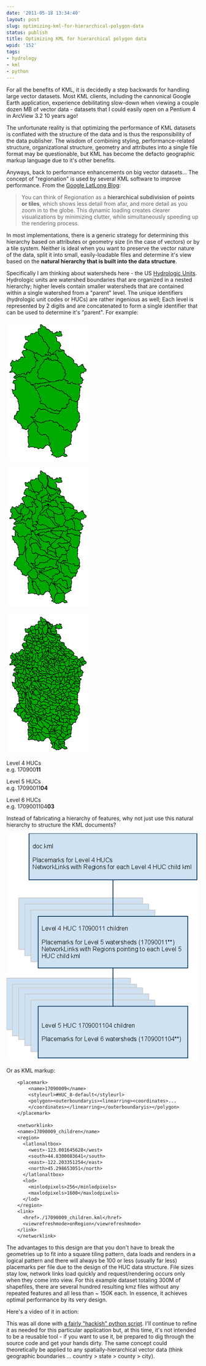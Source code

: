 ```yaml
---
date: '2011-05-18 13:34:40'
layout: post
slug: optimizing-kml-for-hierarchical-polygon-data
status: publish
title: Optimizing KML for hierarchical polygon data
wpid: '152'
tags:
- hydrology
- kml
- python
---
```


For all the benefits of KML, it is decidedly a step backwards for handling large vector datasets. Most KML clients, including the cannonical Google Earth application, experience debilitating slow-down when viewing a couple dozen MB of vector data - datasets that I could easily open on a Pentium 4 in ArcView 3.2 10 years ago! 

The unfortunate reality is that optimizing the performance of KML datasets is conflated with the structure of the data and is thus the responsibility of the data publisher. The wisdom of combining styling, performance-related structure, organizational structure, geometry and attributes into a single file format may be questionable, but KML has become the defacto geographic markup language due to it's other benefits. 

Anyways, back to performance enhancements on big vector datasets... The concept of "regionation" is used by several KML software to improve performance. From the [Google LatLong Blog](http://google-latlong.blogspot.com/2010/09/faster-larger-closer-regionation-in.html):



> You can think of Regionation as a **hierarchical subdivision of points or tiles**, which shows less detail from afar, and more detail as you zoom in to the globe. This dynamic loading creates clearer visualizations by minimizing clutter, while simultaneously speeding up the rendering process.



In most implementations, there is a generic strategy for determining this hierarchy based on attributes or geometry size (in the case of vectors) or by a tile system. Neither is ideal when you want to preserve the vector nature of the data, split it into small, easily-loadable files and determine it's view based on the **natural hierarchy that is built into the data structure**.

Specifically I am thinking about watersheds here - the US [Hydrologic Units](http://nwis.waterdata.usgs.gov/tutorial/huc_def.html). Hydrologic units are watershed boundaries that are organized in a nested hierarchy; higher levels contain smaller watersheds that are contained within a single watershed from a "parent" level. The unique identifiers (hydrologic unit codes or HUCs) are rather ingenious as well; Each level is represented by 2 digits and are concatenated to form a single identifier that can be used to determine it's "parent". For example:









![Level 4 HUCs](/assets/img/uploads/2011/05/huc8.png)


![Level 5 HUCs](/assets/img/uploads/2011/05/huc10.png)


![Level 6 HUCs](/assets/img/uploads/2011/05/huc12.png)






Level 4 HUCs   
e.g. 170900**11**


Level 5 HUCs   
e.g. 17090011**04**


Level 6 HUCs   
e.g. 1709001104**03**





Instead of fabricating a hierarchy of features, why not just use this natural hierarchy to structure the KML documents?


![hucs-1.png](/assets/img/uploads/2011/05/hucs-1.png)


Or as KML markup:


    
    
        <placemark>
            <name>17090009</name>
            <styleurl>#HUC_8-default</styleurl>
            <polygon><outerboundaryis><linearring><coordinates>...
            </coordinates></linearring></outerboundaryis></polygon>   
        </placemark>
        
        <networklink>
        <name>17090009_children</name>
        <region>
          <latlonaltbox>
            <west>-123.001645628</west>
            <south>44.8300083641</south>
            <east>-122.203351254</east>
            <north>45.298653051</north>
          </latlonaltbox>
          <lod>
            <minlodpixels>256</minlodpixels>
            <maxlodpixels>1600</maxlodpixels>
          </lod>
        </region>
        <link>
          <href>./17090009_children.kml</href>
          <viewrefreshmode>onRegion</viewrefreshmode>
        </link>
        </networklink>
    



The advantages to this design are that you don't have to break the geometries up to fit into a square tiling pattern, data loads and renders in a logical pattern and there will always be 100 or less (usually far less) placemarks per file due to the design of the HUC data structure. File sizes stay low, network links load quickly and request/rendering occurs only when they come into view. For this example dataset totaling 300M of shapefiles, there are several hundred resulting kmz files without any repeated features and all less than ~ 150K each. In essence, it achieves optimal performance by its very design. 

Here's a video of it in action:



This was all done with [a fairly "hackish" python script](http://watershed-priorities.googlecode.com/hg/util/kml_regionate_heirarchy.py). I'll continue to refine it as needed for this particular application but, at this time, it's not intended to be a reusable tool - if you want to use it, be prepared to dig through the source code and get your hands dirty. The same concept could theoretically be applied to any spatially-hierarchical vector data (think geographic boundaries ... country > state > county > city).




